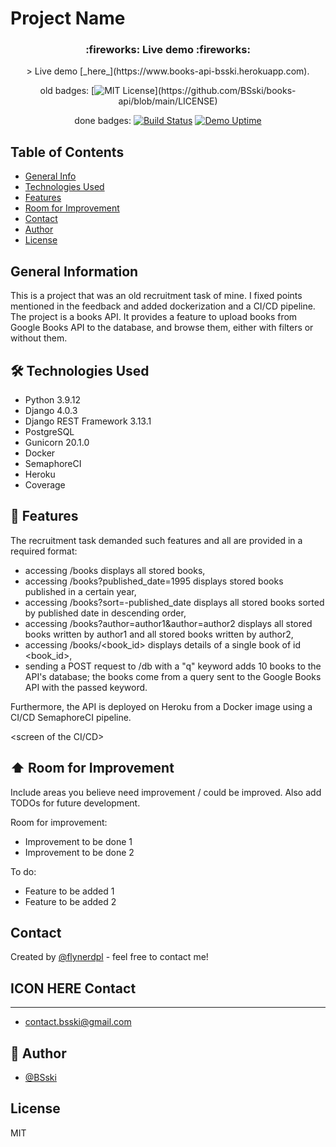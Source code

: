 # Project Name


<h3 align="center">
  :fireworks: Live demo :fireworks:
</h3>

<p align="center">
  > Live demo [_here_](https://www.books-api-bsski.herokuapp.com).
</p>


<div markdown="1" align="center">

old badges:
[![MIT License](https://img.shields.io/apm/l/atomic-design-ui.svg?)](https://github.com/BSski/books-api/blob/main/LICENSE)

done badges:
[![Build Status](https://bsski.semaphoreci.com/badges/books-api/branches/main.svg?style=shields&key=bbf61a13-a31b-4766-99d2-8a8817119f9a)](https://bsski.semaphoreci.com/projects/books-api)
[![Demo Uptime](https://img.shields.io/uptimerobot/ratio/7/m791716455-288255922d4aaa0af095c195)](https://books-api-bsski.herokuapp.com/)


</div>

## Table of Contents
* [General Info](#general-information)
* [Technologies Used](#technologies-used)
* [Features](#features)
* [Room for Improvement](#room-for-improvement)
* [Contact](#contact)
* [Author](#author)
* [License](#license)


## General Information
This is a project that was an old recruitment task of mine. I fixed points mentioned in the feedback and added dockerization and a CI/CD pipeline.
The project is a books API. It provides a feature to upload books from Google Books API to the database, and browse them, either with filters or without them.


## 🛠️ Technologies Used
- Python 3.9.12
- Django 4.0.3
- Django REST Framework 3.13.1 
- PostgreSQL
- Gunicorn 20.1.0
- Docker
- SemaphoreCI
- Heroku
- Coverage


## 🚀 Features
The recruitment task demanded such features and all are provided in a required format:
- accessing /books displays all stored books,
- accessing /books?published_date=1995 displays stored books published in a certain year,
- accessing /books?sort=-published_date displays all stored books sorted by published date in descending order,
- accessing /books?author=author1&author=author2 displays all stored books written by author1 and all stored books written by author2,
- accessing /books/<book_id> displays details of a single book of id <book_id>,
- sending a POST request to /db with a "q" keyword adds 10 books to the API's database; the books come from a query sent to the Google Books API with the passed keyword.

Furthermore, the API is deployed on Heroku from a Docker image using a CI/CD SemaphoreCI pipeline.

<screen of the CI/CD>


## :arrow_up: Room for Improvement
Include areas you believe need improvement / could be improved. Also add TODOs for future development.

Room for improvement:
- Improvement to be done 1
- Improvement to be done 2

To do:
- Feature to be added 1
- Feature to be added 2


## Contact
Created by [@flynerdpl](https://www.flynerd.pl/) - feel free to contact me!


## ICON HERE Contact
-------------
- <contact.bsski@gmail.com>


:construction_worker: Author
-------------
- [@BSski](https://www.github.com/BSski)


## License
MIT
